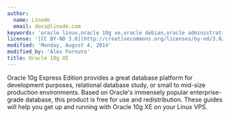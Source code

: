 ```yaml
---
author:
  name: Linode
  email: docs@linode.com
keywords: 'oracle linux,oracle 10g xe,oracle debian,oracle administration'
license: '[CC BY-ND 3.0](http://creativecommons.org/licenses/by-nd/3.0/us/)'
modified: 'Monday, August 4, 2014'
modified_by: 'Alex Fornuto'
title: Oracle 10g XE
---
```


Oracle 10g Express Edition provides a great database platform for development purposes, relational database study, or small to mid-size production environments. Based on Oracle's immensely popular enterprise-grade database, this product is free for use and redistribution. These guides will help you get up and running with Oracle 10g XE on your Linux VPS.
